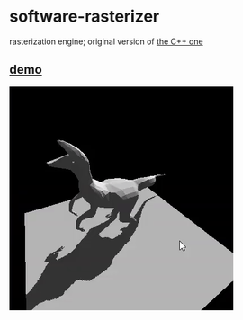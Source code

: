# software-rasterizer
rasterization engine; original version of [the C++ one](https://github.com/JentGent/cpp-software-rasterizer)

## [demo](https://rawcdn.githack.com/JentGent/software-rasterizer/9207ea4e254607beabaae6bf173ac387fceb5867/bruh.html?min=1)
![demo](https://github.com/JentGent/software-rasterizer/blob/main/dinosaur.gif)
